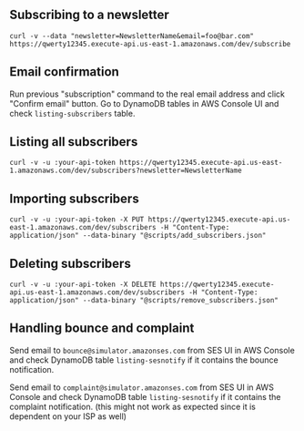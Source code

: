 ## Subscribing to a newsletter

`curl -v --data "newsletter=NewsletterName&email=foo@bar.com" https://qwerty12345.execute-api.us-east-1.amazonaws.com/dev/subscribe`

## Email confirmation

Run previous "subscription" command to the real email address and click "Confirm email" button. Go to DynamoDB tables in AWS Console UI and check `listing-subscribers` table.

## Listing all subscribers

`curl -v -u :your-api-token https://qwerty12345.execute-api.us-east-1.amazonaws.com/dev/subscribers?newsletter=NewsletterName`

## Importing subscribers

`curl -v -u :your-api-token -X PUT https://qwerty12345.execute-api.us-east-1.amazonaws.com/dev/subscribers -H "Content-Type: application/json" --data-binary "@scripts/add_subscribers.json"`

## Deleting subscribers

`curl -v -u :your-api-token -X DELETE https://qwerty12345.execute-api.us-east-1.amazonaws.com/dev/subscribers -H "Content-Type: application/json" --data-binary "@scripts/remove_subscribers.json"`

## Handling bounce and complaint

Send email to `bounce@simulator.amazonses.com` from SES UI in AWS Console and check DynamoDB table `listing-sesnotify` if it contains the bounce notification.

Send email to `complaint@simulator.amazonses.com` from SES UI in AWS Console and check DynamoDB table `listing-sesnotify` if it contains the complaint notification. (this might not work as expected since it is dependent on your ISP as well)
